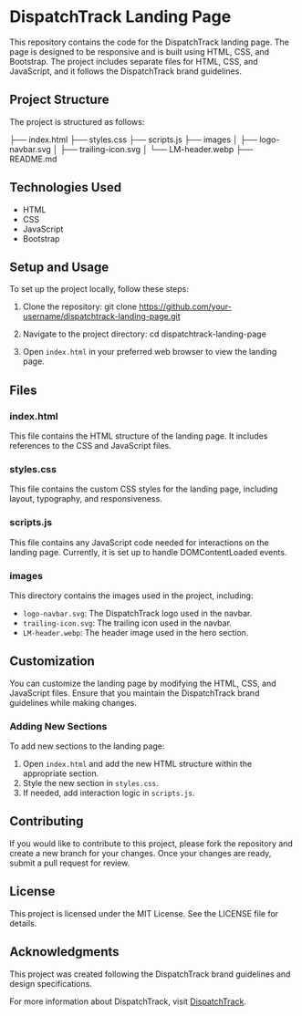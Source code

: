 # DispatchTrack Landing Page

This repository contains the code for the DispatchTrack landing page. The page is designed to be responsive and is built using HTML, CSS, and Bootstrap. The project includes separate files for HTML, CSS, and JavaScript, and it follows the DispatchTrack brand guidelines.

## Project Structure

The project is structured as follows:

├── index.html
├── styles.css
├── scripts.js
├── images
│ ├── logo-navbar.svg
│ ├── trailing-icon.svg
│ └── LM-header.webp
├── README.md

## Technologies Used

- HTML
- CSS
- JavaScript
- Bootstrap

## Setup and Usage

To set up the project locally, follow these steps:

1. Clone the repository:
    git clone https://github.com/your-username/dispatchtrack-landing-page.git

2. Navigate to the project directory:
    cd dispatchtrack-landing-page

3. Open `index.html` in your preferred web browser to view the landing page.

## Files

### index.html

This file contains the HTML structure of the landing page. It includes references to the CSS and JavaScript files.

### styles.css

This file contains the custom CSS styles for the landing page, including layout, typography, and responsiveness.

### scripts.js

This file contains any JavaScript code needed for interactions on the landing page. Currently, it is set up to handle DOMContentLoaded events.

### images

This directory contains the images used in the project, including:
- `logo-navbar.svg`: The DispatchTrack logo used in the navbar.
- `trailing-icon.svg`: The trailing icon used in the navbar.
- `LM-header.webp`: The header image used in the hero section.

## Customization

You can customize the landing page by modifying the HTML, CSS, and JavaScript files. Ensure that you maintain the DispatchTrack brand guidelines while making changes.

### Adding New Sections

To add new sections to the landing page:
1. Open `index.html` and add the new HTML structure within the appropriate section.
2. Style the new section in `styles.css`.
3. If needed, add interaction logic in `scripts.js`.

## Contributing

If you would like to contribute to this project, please fork the repository and create a new branch for your changes. Once your changes are ready, submit a pull request for review.

## License

This project is licensed under the MIT License. See the LICENSE file for details.

## Acknowledgments

This project was created following the DispatchTrack brand guidelines and design specifications.

For more information about DispatchTrack, visit [DispatchTrack](https://www.dispatchtrack.com).
